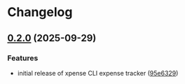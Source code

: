 # Changelog

## [0.2.0](https://github.com/Gabriel-Rockson/xpense/compare/xpense-v0.1.0...xpense-v0.2.0) (2025-09-29)


### Features

* initial release of xpense CLI expense tracker ([95e6329](https://github.com/Gabriel-Rockson/xpense/commit/95e6329d27134a4856afaecc1771aaf00ed755a5))
